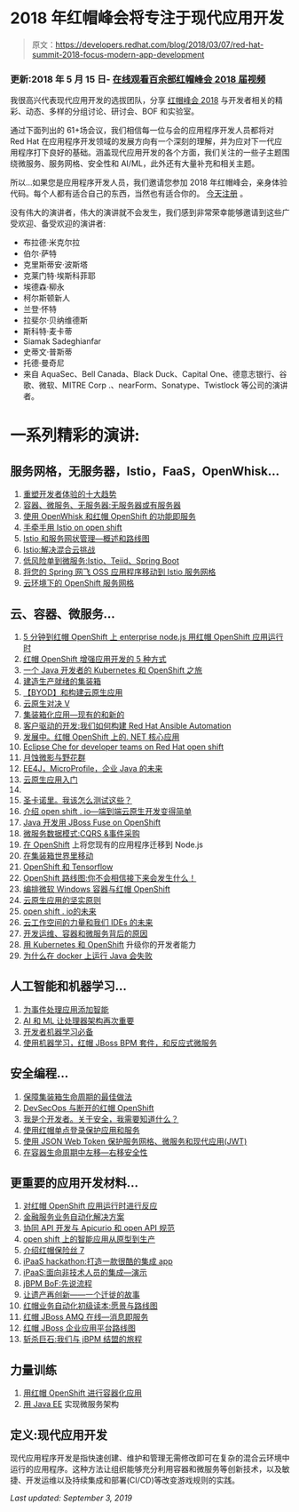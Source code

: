 # 2018 年红帽峰会将专注于现代应用开发

> 原文：<https://developers.redhat.com/blog/2018/03/07/red-hat-summit-2018-focus-modern-app-development>

### **更新:2018 年 5 月 15 日- [在线观看百余部红帽峰会 2018 届视频](https://developers.redhat.com/blog/2018/05/15/100-red-hat-summit-2018-session-videos-online/)**

我很高兴代表现代应用开发的选拔团队，分享 [红帽峰会 2018](https://www.redhat.com/en/summit/2018?sc_cid=701f2000000tyUgAAI) 与开发者相关的精彩、动态、多样的分组讨论、研讨会、BOF 和实验室。

通过下面列出的 61+场会议，我们相信每一位与会的应用程序开发人员都将对 Red Hat 在应用程序开发领域的发展方向有一个深刻的理解，并为应对下一代应用程序打下良好的基础。涵盖现代应用开发的各个方面，我们关注的一些子主题围绕微服务、服务网格、安全性和 AI/ML，此外还有大量补充和相关主题。

所以...如果您是应用程序开发人员，我们邀请您参加 2018 年红帽峰会，亲身体验代码。每个人都有适合自己的东西，当然也有适合你的。 [今天注册](https://www.redhat.com/en/summit/2018?sc_cid=701f2000000tyUgAAI) 。

没有伟大的演讲者，伟大的演讲就不会发生，我们感到非常荣幸能够邀请到这些广受欢迎、备受欢迎的演讲者:

*   布拉德·米克尔拉
*   伯尔·萨特
*   克里斯蒂安·波斯塔
*   克莱门特·埃斯科菲耶
*   埃德森·柳永
*   柯尔斯顿新人
*   兰登·怀特
*   拉斐尔·贝纳维德斯
*   斯科特·麦卡蒂
*   Siamak Sadeghianfar
*   史蒂文·普斯蒂
*   托德·曼奇尼
*   来自 AquaSec、Bell Canada、Black Duck、Capital One、德意志银行、谷歌、微软、MITRE Corp .、nearForm、Sonatype、Twistlock 等公司的演讲者。

# 一系列精彩的演讲:

## 服务网格，无服务器，Istio，FaaS，OpenWhisk...

1.  [重塑开发者体验的十大趋势](https://agenda.summit.redhat.com/SessionDetail.aspx?id=162577)
2.  [容器、微服务、无服务器:无服务器或有服务器](https://agenda.summit.redhat.com/SessionDetail.aspx?id=163813)
3.  [使用 OpenWhisk 和红帽 OpenShift 的功能即服务](https://agenda.summit.redhat.com/SessionDetail.aspx?id=163838)
4.  [手牵手用 Istio on open shift](https://agenda.summit.redhat.com/SessionDetail.aspx?id=153542)
5.  [Istio 和服务网状管理—概述和路线图](https://agenda.summit.redhat.com/SessionDetail.aspx?id=154328)
6.  [Istio:解决混合云挑战](https://agenda.summit.redhat.com/SessionDetail.aspx?id=154961)
7.  [低风险单到微服务:Istio、Teiid、Spring Boot](https://agenda.summit.redhat.com/SessionDetail.aspx?id=154710)
8.  [将您的 Spring 网飞 OSS 应用程序移动到 Istio 服务网格](https://agenda.summit.redhat.com/SessionDetail.aspx?id=154648)
9.  [云环境下的 OpenShift 服务网格](https://agenda.summit.redhat.com/SessionDetail.aspx?id=153723)

## 云、容器、微服务...

1.  [5 分钟到红帽 OpenShift 上 enterprise node.js 用红帽 OpenShift 应用运行时](https://agenda.summit.redhat.com/SessionDetail.aspx?id=154247)
2.  [红帽 OpenShift 增强应用开发的 5 种方式](https://agenda.summit.redhat.com/SessionDetail.aspx?id=154237)
3.  [一个 Java 开发者的 Kubernetes 和 OpenShift 之旅](https://agenda.summit.redhat.com/SessionDetail.aspx?id=154775)
4.  [建造生产就绪的集装箱](https://agenda.summit.redhat.com/SessionDetail.aspx?id=163816)
5.  [【BYOD】和构建云原生应用](https://agenda.summit.redhat.com/SessionDetail.aspx?id=154693)
6.  [云原生对决 V](https://agenda.summit.redhat.com/SessionDetail.aspx?id=154124)
7.  [集装箱化应用—现有的和新的](https://agenda.summit.redhat.com/SessionDetail.aspx?id=154783)
8.  [客户驱动的开发:我们如何构建 Red Hat Ansible Automation](https://agenda.summit.redhat.com/SessionDetail.aspx?id=154720)
9.  [发展中。红帽 OpenShift 上的. NET 核心应用 ](https://agenda.summit.redhat.com/SessionDetail.aspx?id=154088)
10.  [Eclipse Che for developer teams on Red Hat open shift](https://agenda.summit.redhat.com/SessionDetail.aspx?id=154525)
11.  [月蚀微影与野花群](https://agenda.summit.redhat.com/SessionDetail.aspx?id=154270)
12.  [EE4J，MicroProfile，企业 Java 的未来](https://agenda.summit.redhat.com/SessionDetail.aspx?id=153822)
13.  [云原生应用入门](https://agenda.summit.redhat.com/SessionDetail.aspx?id=153550)
14.  [](https://agenda.summit.redhat.com/SessionDetail.aspx?id=153795)
15.  [圣卡诺里。我该怎么测试这些？](https://agenda.summit.redhat.com/SessionDetail.aspx?id=154015)
16.  [介绍 open shift . io—端到端云原生开发变得简单](https://agenda.summit.redhat.com/SessionDetail.aspx?id=163809)
17.  [Java 开发用 JBoss Fuse on OpenShift](https://agenda.summit.redhat.com/SessionDetail.aspx?id=154217)
18.  [微服务数据模式:CQRS &事件采购](https://agenda.summit.redhat.com/SessionDetail.aspx?id=154549)
19.  [在 OpenShift](https://agenda.summit.redhat.com/SessionDetail.aspx?id=154181) 上将您现有的应用程序迁移到 Node.js
20.  [在集装箱世界里移动](https://agenda.summit.redhat.com/SessionDetail.aspx?id=153883)
21.  [OpenShift 和 Tensorflow](https://agenda.summit.redhat.com/SessionDetail.aspx?id=153750)
22.  [OpenShift 路线图:你不会相信接下来会发生什么！](https://agenda.summit.redhat.com/SessionDetail.aspx?id=153668)
23.  [编排微软 Windows 容器与红帽 OpenShift](https://agenda.summit.redhat.com/SessionDetail.aspx?id=154071)
24.  [云原生应用的坚实原则](https://agenda.summit.redhat.com/SessionDetail.aspx?id=154495)
25.  [open shift . io的未来 ](https://agenda.summit.redhat.com/SessionDetail.aspx?id=163810)
26.  [云工作空间的力量和我们 IDEs 的未来](https://agenda.summit.redhat.com/SessionDetail.aspx?id=154958)
27.  [开发运维、容器和微服务背后的原因](https://agenda.summit.redhat.com/SessionDetail.aspx?id=153676)
28.  [用 Kubernetes 和 OpenShift](https://agenda.summit.redhat.com/SessionDetail.aspx?id=154399) 升级你的开发者能力
29.  [为什么在 docker 上运行 Java 会失败](https://agenda.summit.redhat.com/SessionDetail.aspx?id=154663)

## 人工智能和机器学习...

1.  [为事件处理应用添加智能](https://agenda.summit.redhat.com/SessionDetail.aspx?id=154367)
2.  [AI 和 ML 让处理器架构再次重要](https://agenda.summit.redhat.com/SessionDetail.aspx?id=153980)
3.  [开发者机器学习必备](https://agenda.summit.redhat.com/SessionDetail.aspx?id=154369)
4.  [使用机器学习，红帽 JBoss BPM 套件，和反应式微服务](https://agenda.summit.redhat.com/SessionDetail.aspx?id=154338)

## 安全编程...

1.  [保障集装箱生命周期的最佳做法](https://agenda.summit.redhat.com/SessionDetail.aspx?id=153589)
2.  [DevSecOps 与断开的红帽 OpenShift](https://agenda.summit.redhat.com/SessionDetail.aspx?id=154730)
3.  [我是个开发者。关于安全，我需要知道什么？](https://agenda.summit.redhat.com/SessionDetail.aspx?id=154677)
4.  [使用红帽单点登录保护应用和服务](https://agenda.summit.redhat.com/SessionDetail.aspx?id=154463)
5.  [使用 JSON Web Token 保护服务网格、微服务和现代应用(JWT)](https://agenda.summit.redhat.com/SessionDetail.aspx?id=163840)
6.  [在容器生命周期中左移—右移安全性](https://agenda.summit.redhat.com/SessionDetail.aspx?id=163864)

## 更重要的应用开发材料...

1.  [对红帽 OpenShift 应用运行时进行反应](https://agenda.summit.redhat.com/SessionDetail.aspx?id=154522)
2.  [金融服务业务自动化解决方案](https://agenda.summit.redhat.com/SessionDetail.aspx?id=154634)
3.  [协同 API 开发与 Apicurio 和 open API 规范](https://agenda.summit.redhat.com/SessionDetail.aspx?id=154259)
4.  [open shift 上的智能应用从原型到生产](https://agenda.summit.redhat.com/SessionDetail.aspx?id=154368)
5.  [介绍红帽保险丝 7](https://agenda.summit.redhat.com/SessionDetail.aspx?id=153493)
6.  [iPaaS hackathon:打造一款很酷的集成 app](https://agenda.summit.redhat.com/SessionDetail.aspx?id=154965)
7.  [iPaaS:面向非技术人员的集成—演示](https://agenda.summit.redhat.com/SessionDetail.aspx?id=163901)
8.  [jBPM BoF:先说流程](https://agenda.summit.redhat.com/SessionDetail.aspx?id=154588)
9.  [让遗产再创新——一个迁徙的故事](https://agenda.summit.redhat.com/SessionDetail.aspx?id=153587)
10.  [红帽业务自动化初级读本:愿景与路线图](https://agenda.summit.redhat.com/SessionDetail.aspx?id=153620)
11.  [红帽 JBoss AMQ 在线—消息即服务](https://agenda.summit.redhat.com/SessionDetail.aspx?id=154662)
12.  [红帽 JBoss 企业应用平台路线图](https://agenda.summit.redhat.com/SessionDetail.aspx?id=154159)
13.  [斩杀巨石:我们与 jBPM 结盟的旅程](https://agenda.summit.redhat.com/SessionDetail.aspx?id=154255)

## 力量训练

1.  [用红帽 OpenShift 进行容器化应用](https://www.redhat.com/en/summit/2018/agenda/training)
2.  [用 Java EE](https://www.redhat.com/en/summit/2018/agenda/training) 实现微服务架构

## 定义:现代应用开发

现代应用程序开发是指快速创建、维护和管理无需修改即可在复杂的混合云环境中运行的应用程序。这种方法让组织能够充分利用容器和微服务等创新技术，以及敏捷、开发运维以及持续集成和部署(CI/CD)等改变游戏规则的实践。

*Last updated: September 3, 2019*